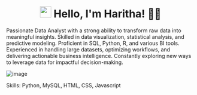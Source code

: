

<!--
**Haritha37A/Haritha37A** is a ✨ _special_ ✨ repository because its `README.md` (this file) appears on your GitHub profile.

Here are some ideas to get you started:

- 🔭 I’m currently working on ...
- 🌱 I’m currently learning ...
- 👯 I’m looking to collaborate on ...
- 🤔 I’m looking for help with ...
- 💬 Ask me about ...
- 📫 How to reach me: ...
- 😄 Pronouns: ...
- ⚡ Fun fact: ...
-->

<h1 align="center">
  <img src="https://media.giphy.com/media/hvRJCLFzcasrR4ia7z/giphy.gif" width="30px">
  Hello, I'm Haritha! 👩‍💻
</h1>

<p>Passionate Data Analyst with a strong ability to transform raw data into meaningful insights. Skilled in data visualization, statistical analysis, and predictive modeling. Proficient in SQL, Python, R, and various BI tools. Experienced in handling large datasets, optimizing workflows, and delivering actionable business intelligence. Constantly exploring new ways to leverage data for impactful decision-making.</p>


<!--![](https://github.com/Haritha37A/https://github.com/Haritha37A/Haritha37A/blob/main/89dde2c0-dee9-11ef-bf18-0242ac140003.jpg)-->

![image](https://github.com/user-attachments/assets/40c6bf6b-8073-40f5-a35c-625d1bdb125c)
<p>Skills: Python, MySQL, HTML, CSS, Javascript</p>



